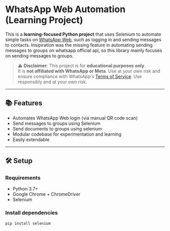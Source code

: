 # WhatsApp Web Automation (Learning Project)

This is a **learning-focused Python project** that uses Selenium to automate simple tasks on [WhatsApp Web](https://web.whatsapp.com/), such as logging in and sending messages to contacts. Insipiration was the missing feature in automating sending messages to groups on whatsapp official api, so this library mainly focuses on sending messages to groups.

> ⚠️ **Disclaimer**: This project is for **educational purposes only**.  
It is **not affiliated with WhatsApp or Meta**.
Use at your own risk and ensure compliance with WhatsApp's [Terms of Service](https://www.whatsapp.com/legal/terms-of-service). 
Use responsibly and at your own risk.   
---

## 📚 Features

- Automates WhatsApp Web login (via manual QR code scan)
- Send messages to groups using Selenium
- Send documents to groups using selenium
- Modular codebase for experimentation and learning
- Easily extendable
---

## 🛠️ Setup

### Requirements
- Python 3.7+
- Google Chrome + ChromeDriver
- Selenium

### Install dependencies

```bash
pip install selenium
```